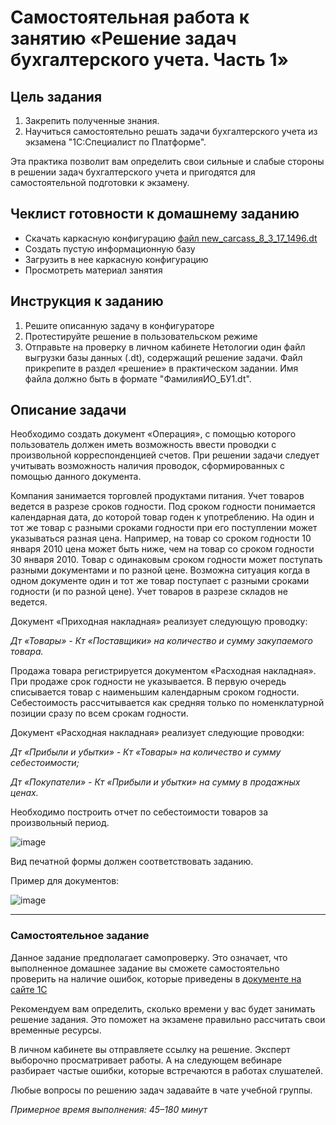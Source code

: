 # Самостоятельная работа к занятию «Решение задач бухгалтерского учета. Часть 1»

## Цель задания

1. Закрепить полученные знания.
2. Научиться самостоятельно решать задачи бухгалтерского учета из экзамена "1С:Специалист по Платформе".

Эта практика позволит вам определить свои сильные и слабые стороны в решении задач бухгалтерского учета и пригодятся для самостоятельной подготовки к экзамену.

## Чеклист готовности к домашнему заданию

- Скачать каркасную конфигурацию [файл new_carcass_8_3_17_1496.dt](https://github.com/Bofh82/onec-mid-homeworks/blob/main/OCPS/new_carcass_8_3_17_1496.dt)
- Создать пустую информационную базу
- Загрузить в нее каркасную конфигурацию
- Просмотреть материал занятия

## Инструкция к заданию

1. Решите описанную задачу в конфигураторе
2. Протестируйте решение в пользовательском режиме
3. Отправьте на проверку в личном кабинете Нетологии один файл выгрузки базы данных (.dt), содержащий решение задачи. Файл прикрепите в раздел «решение» в практическом задании. Имя файла должно быть в формате "ФамилияИО_БУ1.dt".

## Описание задачи

Необходимо создать документ «Операция», с помощью которого пользователь должен иметь возможность ввести проводки с произвольной корреспонденцией счетов. При решении задачи следует учитывать возможность наличия проводок, сформированных с помощью данного документа.

Компания занимается торговлей продуктами питания. Учет товаров ведется в разрезе сроков годности. Под сроком годности понимается календарная дата, до которой товар годен к употреблению. На один и тот же товар с разными сроками годности при его поступлении может указываться разная цена. Например, на товар со сроком годности 10 января 2010 цена может быть ниже, чем на товар со сроком годности 30 января 2010. Товар с одинаковым сроком годности может поступать разными документами и по разной цене. Возможна ситуация когда в одном документе один и тот же товар поступает с разными сроками годности (и по разной цене). Учет товаров в разрезе складов не ведется.

Документ «Приходная накладная» реализует следующую проводку:

*Дт «Товары» - Кт «Поставщики» на количество и сумму закупаемого товара.*

Продажа товара регистрируется документом «Расходная накладная». При продаже срок годности не указывается. В первую очередь списывается товар с наименьшим календарным сроком годности. Себестоимость рассчитывается как средняя только по номенклатурной позиции сразу по всем срокам годности.

Документ «Расходная накладная» реализует следующие проводки:

*Дт «Прибыли и убытки» - Кт «Товары» на количество и сумму себестоимости;*

*Дт «Покупатели» - Кт «Прибыли и убытки» на сумму в продажных ценах.*

Необходимо построить отчет по себестоимости товаров за произвольный период.

![image](https://github.com/netology-code/onec-mid-homeworks/assets/44517817/9e7ec6c6-8fb7-44ee-907e-f302880e328a)

Вид печатной формы должен соответствовать заданию.

Пример для документов:

![image](https://github.com/netology-code/onec-mid-homeworks/assets/44517817/1e993ac2-90c0-430d-bf9a-fda81a47f81d)

------

### Самостоятельное задание

Данное задание предполагает самопроверку. Это означает, что выполненное домашнее задание вы сможете самостоятельно проверить на наличие ошибок, которые приведены в [документе на сайте 1С](https://static.1c.ru/rus/partners/training/files/ATT83PL.rtf?356jhteyner67j340)

Рекомендуем вам определить, сколько времени у вас будет занимать решение задания. Это поможет на экзамене правильно рассчитать свои временные ресурсы.

В личном кабинете вы отправляете ссылку на решение. Эксперт выборочно просматривает работы. А на следующем вебинаре разбирает частые ошибки, которые встречаются в работах слушателей.

Любые вопросы по решению задач задавайте в чате учебной группы.

*Примерное время выполнения: 45–180 минут*
